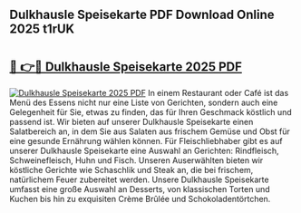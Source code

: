 ## Dulkhausle Speisekarte PDF Download Online 2025 t1rUK

# <h2><a href="http://gccl59.nevu.top/?p=Dulkhausle+Speisekarte">🔗 👉🔴 Dulkhausle Speisekarte 2025 PDF</a></h2>

[![Dulkhausle Speisekarte 2025 PDF](https://i.imgur.com/dBaPXMq.png)](http://gccl59.nevu.top/?p=Dulkhausle+Speisekarte)
In einem Restaurant oder Café ist das Menü des Essens nicht nur eine Liste von Gerichten, sondern auch eine Gelegenheit für Sie, etwas zu finden, das für Ihren Geschmack köstlich und passend ist. Wir bieten auf unserer Dulkhausle Speisekarte einen Salatbereich an, in dem Sie aus Salaten aus frischem Gemüse und Obst für eine gesunde Ernährung wählen können. Für Fleischliebhaber gibt es auf unserer Dulkhausle Speisekarte eine Auswahl an Gerichten: Rindfleisch, Schweinefleisch, Huhn und Fisch. Unseren Auserwählten bieten wir köstliche Gerichte wie Schaschlik und Steak an, die bei frischem, natürlichem Feuer zubereitet werden. Unsere Dulkhausle Speisekarte umfasst eine große Auswahl an Desserts, von klassischen Torten und Kuchen bis hin zu exquisiten Crème Brûlée und Schokoladentörtchen.
